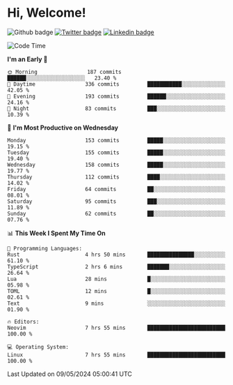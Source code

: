   # Hi, Welcome!
  ![Github badge](https://img.shields.io/github/followers/kraken-afk.svg?style=social&label=Follow&maxAge=2592000)
  [![Twitter badge](https://img.shields.io/badge/-Twitter-00acee?style=flat-square&logo=Twitter&logoColor=white)](https://twitter.com/trshppl)
  [![Linkedin badge](https://img.shields.io/badge/LinkedIn-0077B5?style=flat-square&logo=linkedin&logoColor=white)](https://www.linkedin.com/in/noveanrer)
<!--START_SECTION:waka-->
![Code Time](http://img.shields.io/badge/Code%20Time-183%20hrs%207%20mins-blue)

**I'm an Early 🐤** 

```text
🌞 Morning                187 commits         ██████░░░░░░░░░░░░░░░░░░░   23.40 % 
🌆 Daytime                336 commits         ███████████░░░░░░░░░░░░░░   42.05 % 
🌃 Evening                193 commits         ██████░░░░░░░░░░░░░░░░░░░   24.16 % 
🌙 Night                  83 commits          ███░░░░░░░░░░░░░░░░░░░░░░   10.39 % 
```
📅 **I'm Most Productive on Wednesday** 

```text
Monday                   153 commits         █████░░░░░░░░░░░░░░░░░░░░   19.15 % 
Tuesday                  155 commits         █████░░░░░░░░░░░░░░░░░░░░   19.40 % 
Wednesday                158 commits         █████░░░░░░░░░░░░░░░░░░░░   19.77 % 
Thursday                 112 commits         ████░░░░░░░░░░░░░░░░░░░░░   14.02 % 
Friday                   64 commits          ██░░░░░░░░░░░░░░░░░░░░░░░   08.01 % 
Saturday                 95 commits          ███░░░░░░░░░░░░░░░░░░░░░░   11.89 % 
Sunday                   62 commits          ██░░░░░░░░░░░░░░░░░░░░░░░   07.76 % 
```


📊 **This Week I Spent My Time On** 

```text
💬 Programming Languages: 
Rust                     4 hrs 50 mins       ███████████████░░░░░░░░░░   61.10 % 
TypeScript               2 hrs 6 mins        ███████░░░░░░░░░░░░░░░░░░   26.64 % 
Lua                      28 mins             █░░░░░░░░░░░░░░░░░░░░░░░░   05.98 % 
TOML                     12 mins             █░░░░░░░░░░░░░░░░░░░░░░░░   02.61 % 
Text                     9 mins              ░░░░░░░░░░░░░░░░░░░░░░░░░   01.90 % 

🔥 Editors: 
Neovim                   7 hrs 55 mins       █████████████████████████   100.00 % 

💻 Operating System: 
Linux                    7 hrs 55 mins       █████████████████████████   100.00 % 
```


 Last Updated on 09/05/2024 05:00:41 UTC
<!--END_SECTION:waka-->